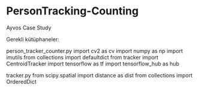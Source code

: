 # PersonTracking-Counting
Ayvos Case Study 

Gerekli kütüphaneler:

person_tracker_counter.py
import cv2 as cv
import numpy as np
import imutils
from collections import defaultdict
from tracker import CentroidTracker
import tensorflow as tf
import tensorflow_hub as hub

tracker.py
from scipy.spatial import distance as dist
from collections import OrderedDict

